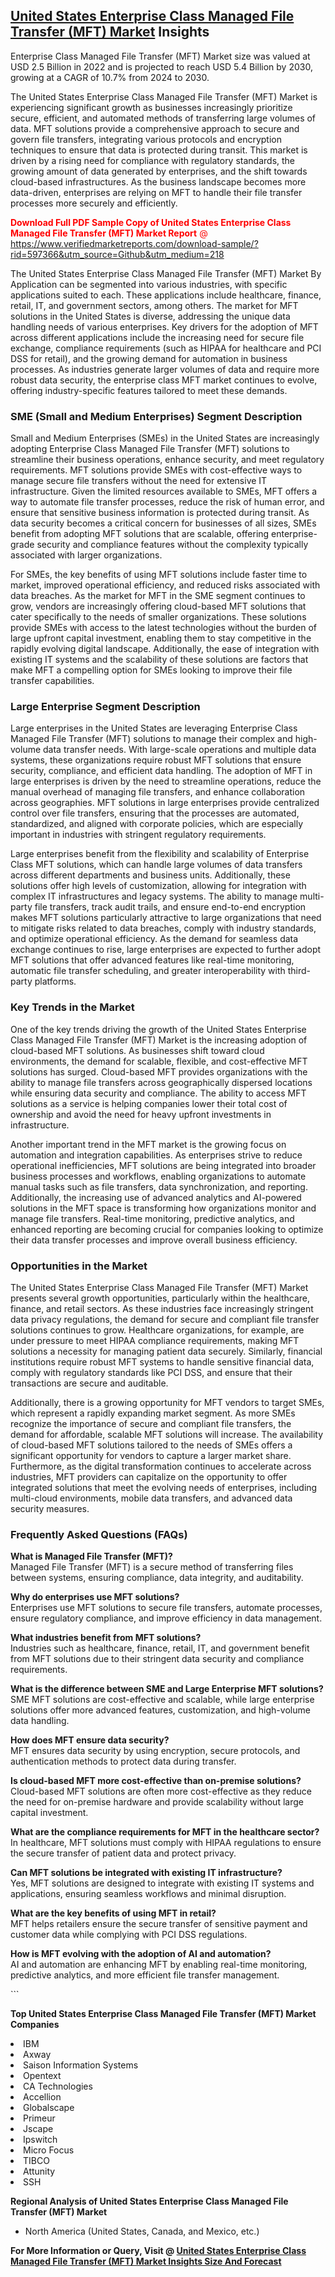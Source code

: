 <h2><a href="https://www.verifiedmarketreports.com/download-sample/?rid=597366&amp;utm_source=Github&amp;utm_medium=218" target="_blank">United States Enterprise Class Managed File Transfer (MFT) Market</a> Insights</h2><p>Enterprise Class Managed File Transfer (MFT) Market size was valued at USD 2.5 Billion in 2022 and is projected to reach USD 5.4 Billion by 2030, growing at a CAGR of 10.7% from 2024 to 2030.</p><p> <p>The United States Enterprise Class Managed File Transfer (MFT) Market is experiencing significant growth as businesses increasingly prioritize secure, efficient, and automated methods of transferring large volumes of data. MFT solutions provide a comprehensive approach to secure and govern file transfers, integrating various protocols and encryption techniques to ensure that data is protected during transit. This market is driven by a rising need for compliance with regulatory standards, the growing amount of data generated by enterprises, and the shift towards cloud-based infrastructures. As the business landscape becomes more data-driven, enterprises are relying on MFT to handle their file transfer processes more securely and efficiently.</p> <p><p><span class=""><span style="color: #ff0000;"><strong>Download Full PDF Sample Copy of United States Enterprise Class Managed File Transfer (MFT) Market Report</strong> @ </span><a href="https://www.verifiedmarketreports.com/download-sample/?rid=597366&amp;utm_source=Github&amp;utm_medium=218" target="_blank">https://www.verifiedmarketreports.com/download-sample/?rid=597366&amp;utm_source=Github&amp;utm_medium=218</a></span></p></p> <p>The United States Enterprise Class Managed File Transfer (MFT) Market By Application can be segmented into various industries, with specific applications suited to each. These applications include healthcare, finance, retail, IT, and government sectors, among others. The market for MFT solutions in the United States is diverse, addressing the unique data handling needs of various enterprises. Key drivers for the adoption of MFT across different applications include the increasing need for secure file exchange, compliance requirements (such as HIPAA for healthcare and PCI DSS for retail), and the growing demand for automation in business processes. As industries generate larger volumes of data and require more robust data security, the enterprise class MFT market continues to evolve, offering industry-specific features tailored to meet these demands.</p> <h3>SME (Small and Medium Enterprises) Segment Description</h3> <p>Small and Medium Enterprises (SMEs) in the United States are increasingly adopting Enterprise Class Managed File Transfer (MFT) solutions to streamline their business operations, enhance security, and meet regulatory requirements. MFT solutions provide SMEs with cost-effective ways to manage secure file transfers without the need for extensive IT infrastructure. Given the limited resources available to SMEs, MFT offers a way to automate file transfer processes, reduce the risk of human error, and ensure that sensitive business information is protected during transit. As data security becomes a critical concern for businesses of all sizes, SMEs benefit from adopting MFT solutions that are scalable, offering enterprise-grade security and compliance features without the complexity typically associated with larger organizations.</p> <p>For SMEs, the key benefits of using MFT solutions include faster time to market, improved operational efficiency, and reduced risks associated with data breaches. As the market for MFT in the SME segment continues to grow, vendors are increasingly offering cloud-based MFT solutions that cater specifically to the needs of smaller organizations. These solutions provide SMEs with access to the latest technologies without the burden of large upfront capital investment, enabling them to stay competitive in the rapidly evolving digital landscape. Additionally, the ease of integration with existing IT systems and the scalability of these solutions are factors that make MFT a compelling option for SMEs looking to improve their file transfer capabilities.</p> <h3>Large Enterprise Segment Description</h3> <p>Large enterprises in the United States are leveraging Enterprise Class Managed File Transfer (MFT) solutions to manage their complex and high-volume data transfer needs. With large-scale operations and multiple data systems, these organizations require robust MFT solutions that ensure security, compliance, and efficient data handling. The adoption of MFT in large enterprises is driven by the need to streamline operations, reduce the manual overhead of managing file transfers, and enhance collaboration across geographies. MFT solutions in large enterprises provide centralized control over file transfers, ensuring that the processes are automated, standardized, and aligned with corporate policies, which are especially important in industries with stringent regulatory requirements.</p> <p>Large enterprises benefit from the flexibility and scalability of Enterprise Class MFT solutions, which can handle large volumes of data transfers across different departments and business units. Additionally, these solutions offer high levels of customization, allowing for integration with complex IT infrastructures and legacy systems. The ability to manage multi-party file transfers, track audit trails, and ensure end-to-end encryption makes MFT solutions particularly attractive to large organizations that need to mitigate risks related to data breaches, comply with industry standards, and optimize operational efficiency. As the demand for seamless data exchange continues to rise, large enterprises are expected to further adopt MFT solutions that offer advanced features like real-time monitoring, automatic file transfer scheduling, and greater interoperability with third-party platforms.</p> <h3>Key Trends in the Market</h3> <p>One of the key trends driving the growth of the United States Enterprise Class Managed File Transfer (MFT) Market is the increasing adoption of cloud-based MFT solutions. As businesses shift toward cloud environments, the demand for scalable, flexible, and cost-effective MFT solutions has surged. Cloud-based MFT provides organizations with the ability to manage file transfers across geographically dispersed locations while ensuring data security and compliance. The ability to access MFT solutions as a service is helping companies lower their total cost of ownership and avoid the need for heavy upfront investments in infrastructure.</p> <p>Another important trend in the MFT market is the growing focus on automation and integration capabilities. As enterprises strive to reduce operational inefficiencies, MFT solutions are being integrated into broader business processes and workflows, enabling organizations to automate manual tasks such as file transfers, data synchronization, and reporting. Additionally, the increasing use of advanced analytics and AI-powered solutions in the MFT space is transforming how organizations monitor and manage file transfers. Real-time monitoring, predictive analytics, and enhanced reporting are becoming crucial for companies looking to optimize their data transfer processes and improve overall business efficiency.</p> <h3>Opportunities in the Market</h3> <p>The United States Enterprise Class Managed File Transfer (MFT) Market presents several growth opportunities, particularly within the healthcare, finance, and retail sectors. As these industries face increasingly stringent data privacy regulations, the demand for secure and compliant file transfer solutions continues to grow. Healthcare organizations, for example, are under pressure to meet HIPAA compliance requirements, making MFT solutions a necessity for managing patient data securely. Similarly, financial institutions require robust MFT systems to handle sensitive financial data, comply with regulatory standards like PCI DSS, and ensure that their transactions are secure and auditable.</p> <p>Additionally, there is a growing opportunity for MFT vendors to target SMEs, which represent a rapidly expanding market segment. As more SMEs recognize the importance of secure and compliant file transfers, the demand for affordable, scalable MFT solutions will increase. The availability of cloud-based MFT solutions tailored to the needs of SMEs offers a significant opportunity for vendors to capture a larger market share. Furthermore, as the digital transformation continues to accelerate across industries, MFT providers can capitalize on the opportunity to offer integrated solutions that meet the evolving needs of enterprises, including multi-cloud environments, mobile data transfers, and advanced data security measures.</p> <h3>Frequently Asked Questions (FAQs)</h3> <p><b>What is Managed File Transfer (MFT)?</b><br>Managed File Transfer (MFT) is a secure method of transferring files between systems, ensuring compliance, data integrity, and auditability.</p> <p><b>Why do enterprises use MFT solutions?</b><br>Enterprises use MFT solutions to secure file transfers, automate processes, ensure regulatory compliance, and improve efficiency in data management.</p> <p><b>What industries benefit from MFT solutions?</b><br>Industries such as healthcare, finance, retail, IT, and government benefit from MFT solutions due to their stringent data security and compliance requirements.</p> <p><b>What is the difference between SME and Large Enterprise MFT solutions?</b><br>SME MFT solutions are cost-effective and scalable, while large enterprise solutions offer more advanced features, customization, and high-volume data handling.</p> <p><b>How does MFT ensure data security?</b><br>MFT ensures data security by using encryption, secure protocols, and authentication methods to protect data during transfer.</p> <p><b>Is cloud-based MFT more cost-effective than on-premise solutions?</b><br>Cloud-based MFT solutions are often more cost-effective as they reduce the need for on-premise hardware and provide scalability without large capital investment.</p> <p><b>What are the compliance requirements for MFT in the healthcare sector?</b><br>In healthcare, MFT solutions must comply with HIPAA regulations to ensure the secure transfer of patient data and protect privacy.</p> <p><b>Can MFT solutions be integrated with existing IT infrastructure?</b><br>Yes, MFT solutions are designed to integrate with existing IT systems and applications, ensuring seamless workflows and minimal disruption.</p> <p><b>What are the key benefits of using MFT in retail?</b><br>MFT helps retailers ensure the secure transfer of sensitive payment and customer data while complying with PCI DSS regulations.</p> <p><b>How is MFT evolving with the adoption of AI and automation?</b><br>AI and automation are enhancing MFT by enabling real-time monitoring, predictive analytics, and more efficient file transfer management.</p> ```</p><p><strong>Top United States Enterprise Class Managed File Transfer (MFT) Market Companies</strong></p><div data-test-id=""><p><li>IBM</li><li> Axway</li><li> Saison Information Systems</li><li> Opentext</li><li> CA Technologies</li><li> Accellion</li><li> Globalscape</li><li> Primeur</li><li> Jscape</li><li> Ipswitch</li><li> Micro Focus</li><li> TIBCO</li><li> Attunity</li><li> SSH</li></p><div><strong>Regional Analysis of&nbsp;United States Enterprise Class Managed File Transfer (MFT) Market</strong></div><ul><li dir="ltr"><p dir="ltr">North America&nbsp;(United States, Canada, and Mexico, etc.)</p></li></ul><p><strong>For More Information or Query, Visit @&nbsp;</strong><strong><a href="https://www.verifiedmarketreports.com/product/enterprise-class-managed-file-transfer-mft-market/?utm_source=Github&amp;utm_medium=218" target="_blank">United States Enterprise Class Managed File Transfer (MFT) Market Insights Size And Forecast</a></strong></p></div>

